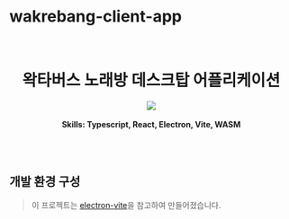 # wakrebang-client-app

<br />
<div align="center">

  <h1 align="center">왁타버스 노래방 데스크탑 어플리케이션</h3>

  <p align="center">
    <img src="https://skillicons.dev/icons?i=ts,react,electron,vite,wasm">
    <br />
    <br />
    <strong>Skills: Typescript, React, Electron, Vite, WASM	</strong>

  </p>
</div>

<br/>
<br/>

## 개발 환경 구성

> 이 프로젝트는 [electron-vite](https://evite.netlify.app/)을 참고하여 만들어졌습니다.
